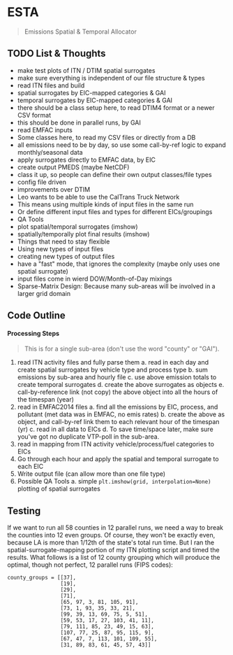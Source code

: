 # ESTA

> Emissions Spatial & Temporal Allocator


## TODO List & Thoughts

* make test plots of ITN / DTIM spatial surrogates
* make sure everything is independent of our file structure & types
* read ITN files and build
 * spatial surrogates by EIC-mapped categories & GAI
 * temporal surrogates by EIC-mapped categories & GAI
 * there should be a class setup here, to read DTIM4 format or a newer CSV format
* this should be done in parallel runs, by GAI
* read EMFAC inputs
 * Some classes here, to read my CSV files or directly from a DB
 * all emissions need to be by day, so use some call-by-ref logic to expand monthly/seasonal data
* apply surrogates directly to EMFAC data, by EIC
 * create output PMEDS (maybe NetCDF)
 * class it up, so people can define their own output classes/file types
* config file driven
* improvements over DTIM
 * Leo wants to be able to use the CalTrans Truck Network
 * This means using multiple kinds of input files in the same run
 * Or define different input files and types for different EICs/groupings
* QA Tools
 * plot spatial/temporal surrogates  (imshow)
 * spatially/temporally plot final results  (imshow)
* Things that need to stay flexible
 * Using new types of input files
 * creating new types of output files
 * have a "fast" mode, that ignores the complexity (maybe only uses one spatial surrogate)
 * input files come in wierd DOW/Month-of-Day mixings
* Sparse-Matrix Design: Because many sub-areas will be involved in a larger grid domain


## Code Outline

#### Processing Steps

> This is for a single sub-area (don't use the word "county" or "GAI").

1. read ITN activity files and fully parse them
 a. read in each day and create spatial surrogates by vehicle type and process type
 b. sum emissions by sub-area and hourly file
 c. use above emission totals to create temporal surrogates
 d. create the above surrogates as objects
 e. call-by-reference link (not copy) the above object into all the hours of the timespan (year)
2. read in EMFAC2014 files
 a. find all the emissions by EIC, process, and pollutant (met data was in EMFAC, no emis rates)
 b. create the above as object, and call-by-ref link them to each relevant hour of the timespan (yr)
 c. read in all data to EICs
 d. To save time/space later, make sure you've got no duplicate VTP-poll in the sub-area.
3. read in mapping from ITN activity vehicle/process/fuel categories to EICs
4. Go through each hour and apply the spatial and temporal surrogate to each EIC
5. Write output file (can allow more than one file type)
6. Possible QA Tools
 a. simple `plt.imshow(grid, interpolation=None)` plotting of spatial surrogates


## Testing

If we want to run all 58 counties in 12 parallel runs, we need a way to break the counties into 12
even groups. Of course, they won't be exactly even, because LA is more than 1/12th of the state's
total run time. But I ran the spatial-surrogate-mapping portion of my ITN plotting script and timed
the results. What follows is a list of 12 county grouping which will produce the optimal, though
not perfect, 12 parallel runs (FIPS codes):

    county_groups = [[37],
                     [19],
                     [29],
                     [71],
                     [65, 97, 3, 81, 105, 91],
                     [73, 1, 93, 35, 33, 21],
                     [99, 39, 13, 69, 75, 5, 51],
                     [59, 53, 17, 27, 103, 41, 11],
                     [79, 111, 85, 23, 49, 15, 63],
                     [107, 77, 25, 87, 95, 115, 9],
                     [67, 47, 7, 113, 101, 109, 55],
                     [31, 89, 83, 61, 45, 57, 43]]
